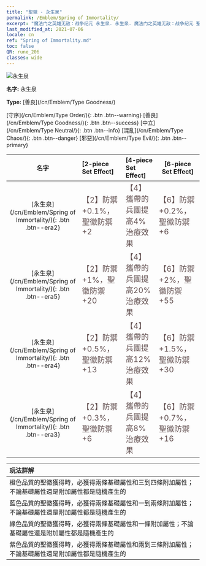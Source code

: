 ```yaml
---
title: "聖徽 - 永生泉"
permalink: /Emblem/Spring of Immortality/
excerpt: "魔法门之英雄无敌：战争纪元 永生泉. 永生泉. 魔法门之英雄无敌：战争纪元 聖徽 永生泉. 魔法门之英雄无敌：战争纪元 善良 永生泉"
last_modified_at: 2021-07-06
locale: cn
ref: "Spring of Immortality.md"
toc: false
QR: rune_206
classes: wide
---
```


  ![永生泉](/images/r/rune_icon_206.png)

 **名字:** 永生泉

 **Type:** [善良](/cn/Emblem/Type Goodness/)

  [守序](/cn/Emblem/Type Order/){: .btn .btn--warning}   [善良](/cn/Emblem/Type Goodness/){: .btn .btn--success}   [中立](/cn/Emblem/Type Neutral/){: .btn .btn--info}   [混亂](/cn/Emblem/Type Chaos/){: .btn .btn--danger}   [邪惡](/cn/Emblem/Type Evil/){: .btn .btn--primary} 

  |  名字    | [2-piece Set Effect] | [4-piece Set Effect] | [6-piece Set Effect]  | 
  |:-----------------------:|:-------------------|:-----------------|----------------| 
  | [永生泉](/cn/Emblem/Spring of Immortality/){: .btn .btn--era2} | <span style="color: #645252;font-size:20px">【2】防禦+0.1%，聖徽防禦+2</span> | <span style="color: #645252;font-size:20px">【4】攜帶的兵團提高4%治療效果</span> | <span style="color: #645252;font-size:20px">【6】防禦+0.2%，聖徽防禦+6</span> | 
  | [永生泉](/cn/Emblem/Spring of Immortality/){: .btn .btn--era5} | <span style="color: #645252;font-size:20px">【2】防禦+1%，聖徽防禦+20</span> | <span style="color: #645252;font-size:20px">【4】攜帶的兵團提高20%治療效果</span> | <span style="color: #645252;font-size:20px">【6】防禦+2%，聖徽防禦+55</span> | 
  | [永生泉](/cn/Emblem/Spring of Immortality/){: .btn .btn--era4} | <span style="color: #645252;font-size:20px">【2】防禦+0.5%，聖徽防禦+13</span> | <span style="color: #645252;font-size:20px">【4】攜帶的兵團提高12%治療效果</span> | <span style="color: #645252;font-size:20px">【6】防禦+1.5%，聖徽防禦+30</span> | 
  | [永生泉](/cn/Emblem/Spring of Immortality/){: .btn .btn--era3} | <span style="color: #645252;font-size:20px">【2】防禦+0.3%，聖徽防禦+6</span> | <span style="color: #645252;font-size:20px">【4】攜帶的兵團提高8%治療效果</span> | <span style="color: #645252;font-size:20px">【6】防禦+0.7%，聖徽防禦+16</span> | 

  |         玩法詳解            | 
  |:-------------------------------|
  | 橙色品質的聖徽獲得時，必獲得兩條基礎屬性和三到四條附加屬性；不論基礎屬性還是附加屬性都是隨機產生的 |
  | 藍色品質的聖徽獲得時，必獲得兩條基礎屬性和一到兩條附加屬性；不論基礎屬性還是附加屬性都是隨機產生的 |
  | 綠色品質的聖徽獲得時，必獲得兩條基礎屬性和一條附加屬性；不論基礎屬性還是附加屬性都是隨機產生的 |
  | 紫色品質的聖徽獲得時，必獲得兩條基礎屬性和兩到三條附加屬性；不論基礎屬性還是附加屬性都是隨機產生的 |
